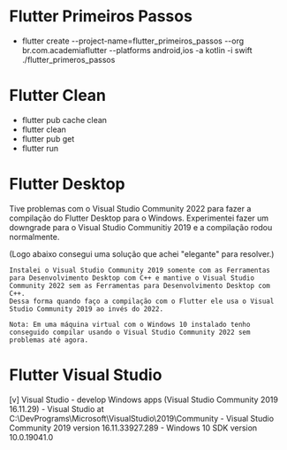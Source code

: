 # Flutter Primeiros Passos
- flutter create --project-name=flutter_primeiros_passos --org br.com.academiaflutter --platforms android,ios -a kotlin -i swift ./flutter_primeros_passos


# Flutter Clean

- flutter pub cache clean
- flutter clean
- flutter pub get
- flutter run

# Flutter Desktop
Tive problemas com o Visual Studio Community 2022 para fazer a compilação do Flutter Desktop para o Windows.
Experimentei fazer um downgrade para o Visual Studio Communitiy 2019 e a compilação rodou normalmente. 

(Logo abaixo consegui uma solução que achei "elegante" para resolver.)

```
Instalei o Visual Studio Community 2019 somente com as Ferramentas para Desenvolvimento Desktop com C++ e mantive o Visual Studio Community 2022 sem as Ferramentas para Desenvolvimento Desktop com C++.
Dessa forma quando faço a compilação com o Flutter ele usa o Visual Studio Community 2019 ao invés do 2022.
```

```
Nota: Em uma máquina virtual com o Windows 10 instalado tenho conseguido compilar usando o Visual Studio Community 2022 sem problemas até agora.
```

# Flutter Visual Studio

[v] Visual Studio - develop Windows apps (Visual Studio Community 2019 16.11.29)
    - Visual Studio at C:\DevPrograms\Microsoft\VisualStudio\2019\Community
    - Visual Studio Community 2019 version 16.11.33927.289
    - Windows 10 SDK version 10.0.19041.0